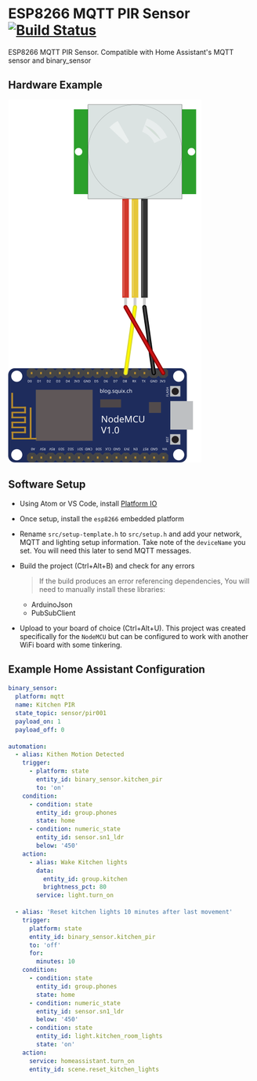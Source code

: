 # ESP8266 MQTT PIR Sensor [![Build Status](https://travis-ci.org/timmo001/ESP8266-MQTT-PIR-Sensor.svg?branch=master)](https://travis-ci.org/timmo001/ESP8266-MQTT-PIR-Sensor)
ESP8266 MQTT PIR Sensor. Compatible with Home Assistant's MQTT sensor and binary_sensor

## Hardware Example
![NodeMCU PIR Sensor](diagrams/nodemcu_pir_sensor.svg)

## Software Setup
- Using Atom or VS Code, install [Platform IO](https://platformio.org/platformio-ide)
- Once setup, install the `esp8266` embedded platform
- Rename `src/setup-template.h` to `src/setup.h` and add your network, MQTT and lighting setup information. Take note of the `deviceName` you set. You will need this later to send MQTT messages.
- Build the project (Ctrl+Alt+B) and check for any errors

  > If the build produces an error referencing dependencies, You will need to manually install these libraries:
    - ArduinoJson
    - PubSubClient
- Upload to your board of choice (Ctrl+Alt+U). This project was created specifically for the `NodeMCU` but can be configured to work with another WiFi board with some tinkering.

## Example Home Assistant Configuration
```yaml
binary_sensor:
  platform: mqtt
  name: Kitchen PIR
  state_topic: sensor/pir001
  payload_on: 1
  payload_off: 0

automation:
  - alias: Kithen Motion Detected
    trigger:
      - platform: state
        entity_id: binary_sensor.kitchen_pir
        to: 'on'
    condition:
      - condition: state
        entity_id: group.phones
        state: home
      - condition: numeric_state
        entity_id: sensor.sn1_ldr
        below: '450'
    action:
      - alias: Wake Kitchen lights
        data:
          entity_id: group.kitchen
          brightness_pct: 80
        service: light.turn_on
  
  - alias: 'Reset kitchen lights 10 minutes after last movement'
    trigger:
      platform: state
      entity_id: binary_sensor.kitchen_pir
      to: 'off'
      for:
        minutes: 10
    condition:
      - condition: state
        entity_id: group.phones
        state: home
      - condition: numeric_state
        entity_id: sensor.sn1_ldr
        below: '450'
      - condition: state
        entity_id: light.kitchen_room_lights
        state: 'on'
    action:
      service: homeassistant.turn_on
      entity_id: scene.reset_kitchen_lights
```
